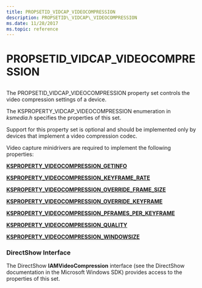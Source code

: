 ```yaml
---
title: PROPSETID_VIDCAP_VIDEOCOMPRESSION
description: PROPSETID\_VIDCAP\_VIDEOCOMPRESSION
ms.date: 11/28/2017
ms.topic: reference
---
```


# PROPSETID\_VIDCAP\_VIDEOCOMPRESSION


## <span id="ddk_propsetid_vidcap_videocompression_ks"></span><span id="DDK_PROPSETID_VIDCAP_VIDEOCOMPRESSION_KS"></span>


The PROPSETID\_VIDCAP\_VIDEOCOMPRESSION property set controls the video compression settings of a device.

The KSPROPERTY\_VIDCAP\_VIDEOCOMPRESSION enumeration in *ksmedia.h* specifies the properties of this set.

Support for this property set is optional and should be implemented only by devices that implement a video compression codec.

Video capture minidrivers are required to implement the following properties:

[**KSPROPERTY\_VIDEOCOMPRESSION\_GETINFO**](ksproperty-videocompression-getinfo.md)

[**KSPROPERTY\_VIDEOCOMPRESSION\_KEYFRAME\_RATE**](ksproperty-videocompression-keyframe-rate.md)

[**KSPROPERTY\_VIDEOCOMPRESSION\_OVERRIDE\_FRAME\_SIZE**](ksproperty-videocompression-override-frame-size.md)

[**KSPROPERTY\_VIDEOCOMPRESSION\_OVERRIDE\_KEYFRAME**](ksproperty-videocompression-override-keyframe.md)

[**KSPROPERTY\_VIDEOCOMPRESSION\_PFRAMES\_PER\_KEYFRAME**](ksproperty-videocompression-pframes-per-keyframe.md)

[**KSPROPERTY\_VIDEOCOMPRESSION\_QUALITY**](ksproperty-videocompression-quality.md)

[**KSPROPERTY\_VIDEOCOMPRESSION\_WINDOWSIZE**](ksproperty-videocompression-windowsize.md)

### <span id="directshow_interface"></span><span id="DIRECTSHOW_INTERFACE"></span>DirectShow Interface

The DirectShow **IAMVideoCompression** interface (see the DirectShow documentation in the Microsoft Windows SDK) provides access to the properties of this set.

 

 





